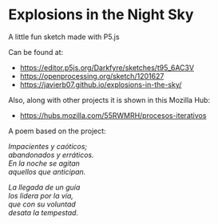# Explosions in the Night Sky
A little fun sketch made with P5.js

Can be found at:
* https://editor.p5js.org/Darkfyre/sketches/t95_6AC3V
* https://openprocessing.org/sketch/1201627
* https://javierb07.github.io/explosions-in-the-sky/

Also, along with other projects it is shown in this Mozilla Hub:
* https://hubs.mozilla.com/55RWMRH/procesos-iterativos

A poem based on the project:

*Impacientes y caóticos;  
abandonados y erráticos.  
En la noche se agitan  
aquellos que anticipan.*   

*La llegada de un guía  
los lidera por la vía,  
que con su voluntad  
desata la tempestad.*  
